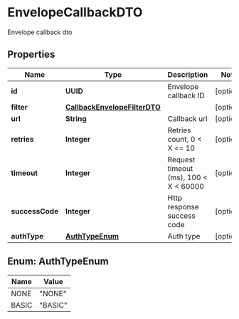 

# EnvelopeCallbackDTO

Envelope callback dto

## Properties

| Name | Type | Description | Notes |
|------------ | ------------- | ------------- | -------------|
|**id** | **UUID** | Envelope callback ID |  [optional] |
|**filter** | [**CallbackEnvelopeFilterDTO**](CallbackEnvelopeFilterDTO.md) |  |  [optional] |
|**url** | **String** | Callback url |  [optional] |
|**retries** | **Integer** | Retries count, 0 &lt; X &lt;&#x3D; 10 |  [optional] |
|**timeout** | **Integer** | Request timeout (ms), 100 &lt; X &lt; 60000 |  [optional] |
|**successCode** | **Integer** | Http response success code |  [optional] |
|**authType** | [**AuthTypeEnum**](#AuthTypeEnum) | Auth type |  [optional] |



## Enum: AuthTypeEnum

| Name | Value |
|---- | -----|
| NONE | &quot;NONE&quot; |
| BASIC | &quot;BASIC&quot; |



